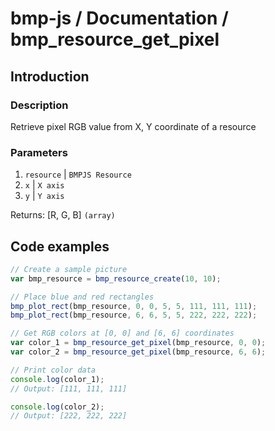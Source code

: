 # bmp-js / Documentation / bmp_resource_get_pixel
## Introduction

### Description

Retrieve pixel RGB value from X, Y coordinate of a resource

### Parameters

1. `resource` | `BMPJS Resource`
2. `x` | `X axis`
3. `y` | `Y axis`

Returns: [R, G, B] `(array)`

## Code examples

```js
// Create a sample picture
var bmp_resource = bmp_resource_create(10, 10);

// Place blue and red rectangles
bmp_plot_rect(bmp_resource, 0, 0, 5, 5, 111, 111, 111);
bmp_plot_rect(bmp_resource, 6, 6, 5, 5, 222, 222, 222);

// Get RGB colors at [0, 0] and [6, 6] coordinates
var color_1 = bmp_resource_get_pixel(bmp_resource, 0, 0);
var color_2 = bmp_resource_get_pixel(bmp_resource, 6, 6);

// Print color data
console.log(color_1);
// Output: [111, 111, 111]

console.log(color_2);
// Output: [222, 222, 222]
```
